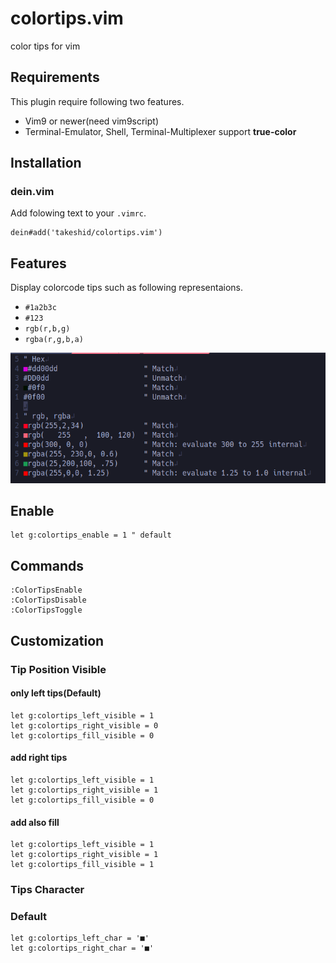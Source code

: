 # colortips.vim
color tips for vim

## Requirements
This plugin require following two features.
* Vim9 or newer(need vim9script)
* Terminal-Emulator, Shell, Terminal-Multiplexer support **true-color**

## Installation
### dein.vim
Add folowing text to your `.vimrc`.

```vim
dein#add('takeshid/colortips.vim')
```

## Features
Display colorcode tips such as following representaions.
* `#1a2b3c`
* `#123`
* `rgb(r,b,g)`
* `rgba(r,g,b,a)`

![colortips demo](images/colortips_demo.png)

## Enable
```vim
let g:colortips_enable = 1 " default
```

## Commands
```vim
:ColorTipsEnable
:ColorTipsDisable
:ColorTipsToggle
```

## Customization
### Tip Position Visible
#### only left tips(Default)
```vim
let g:colortips_left_visible = 1
let g:colortips_right_visible = 0
let g:colortips_fill_visible = 0
```

#### add right tips
```vim
let g:colortips_left_visible = 1
let g:colortips_right_visible = 1
let g:colortips_fill_visible = 0
```

#### add also fill
```vim
let g:colortips_left_visible = 1
let g:colortips_right_visible = 1
let g:colortips_fill_visible = 1
```

### Tips Character
### Default
```vim
let g:colortips_left_char = '■'
let g:colortips_right_char = '■'
```
